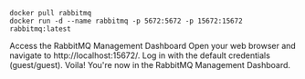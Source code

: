 ```shell
docker pull rabbitmq
docker run -d --name rabbitmq -p 5672:5672 -p 15672:15672 rabbitmq:latest
```
Access the RabbitMQ Management Dashboard
Open your web browser and navigate to http://localhost:15672/. Log in with the default credentials (guest/guest). Voila! You're now in the RabbitMQ Management Dashboard.